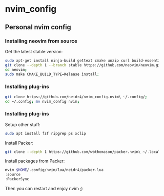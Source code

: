 # nvim_config

## Personal nvim config

### Installing neovim from source
Get the latest stable version:

```bash
sudo apt-get install ninja-build gettext cmake unzip curl build-essential;
git clone --depth 1 --branch stable https://github.com/neovim/neovim.git;
cd neovim;
sudo make CMAKE_BUILD_TYPE=Release install;
```

### Installing plug-ins
```bash
git clone https://github.com/neidr4/nvim_config.nvim\ ~/.config/;
cd ~/.config; mv nvim_config nvim;
```

### Installing plug-ins
Setup other stuff:
```bash
sudo apt install fzf ripgrep ps xclip
```

Install Packer:
```bash
git clone --depth 1 https://github.com/wbthomason/packer.nvim\ ~/.local/share/nvim/site/pack/packer/start/packer.nvim
```

Install packages from Packer:
```bash
nvim $HOME/.config/nvim/lua/neidr4/packer.lua
:source
:PackerSync
```
Then you can restart and enjoy nvim ;)

